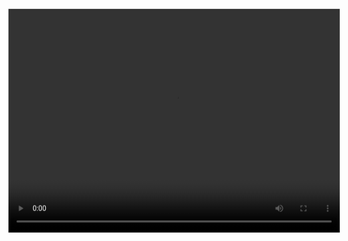 <!--
author: yanliang.zhao
head: http://blog.itttl.com/logo_miao.png
date: 2017-03-20
title: J.Fla的MV《Cheap Thrills + Down (cover)》
tags: music
category: music
status: publist
summary: 
-->


<video width="658" height="444" controls="" autoplay="" name="media"><source src="./music/f4c29bebbdb29d11a50fb70e5a704dfe.mp4" type="video/mp4"></video>

